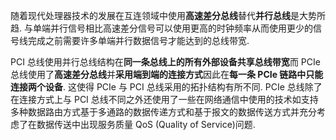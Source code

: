 
随着现代处理器技术的发展在互连领域中使用**高速差分总线**替代**并行总线**是大势所趋. 与单端并行信号相比高速差分信号可以使用更高的时钟频率从而使用更少的信号线完成之前需要许多单端并行数据信号才能达到的总线带宽.

PCI 总线使用并行总线结构在**同一条总线上的所有外部设备共享总线带宽**而 PCIe 总线使用了**高速差分总线**并**采用端到端的连接方式**因此在**每一条 PCIe 链路中只能连接两个设备**. 这使得 PCIe 与 PCI 总线采用的拓扑结构有所不同. PCIe 总线除了在连接方式上与 PCI 总线不同之外还使用了一些在网络通信中使用的技术如支持多种数据路由方式基于多通路的数据传递方式和基于报文的数据传送方式并充分考虑了在数据传送中出现服务质量 QoS (Quality of Service)问题.